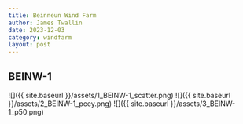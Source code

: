 ```yaml
---
title: Beinneun Wind Farm
author: James Twallin
date: 2023-12-03
category: windfarm
layout: post
---
```

BEINW-1
-------------
![]({{ site.baseurl }}/assets/1_BEINW-1_scatter.png)
![]({{ site.baseurl }}/assets/2_BEINW-1_pcey.png)
![]({{ site.baseurl }}/assets/3_BEINW-1_p50.png)

